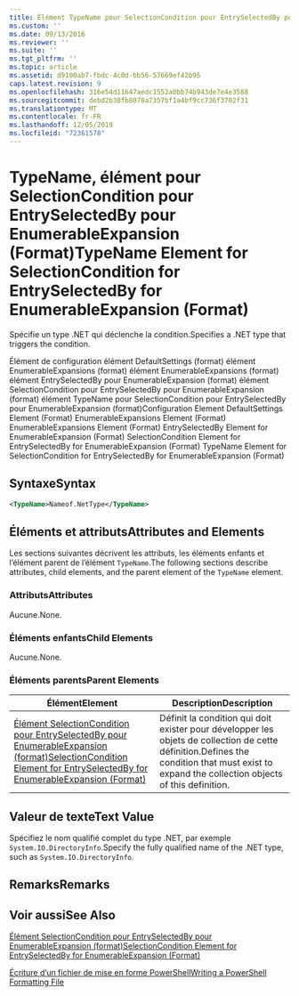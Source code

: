 ```yaml
---
title: Élément TypeName pour SelectionCondition pour EntrySelectedBy pour EnumerableExpansion (format) | Microsoft Docs
ms.custom: ''
ms.date: 09/13/2016
ms.reviewer: ''
ms.suite: ''
ms.tgt_pltfrm: ''
ms.topic: article
ms.assetid: d9100ab7-fbdc-4c0d-bb56-57669ef42b95
caps.latest.revision: 9
ms.openlocfilehash: 316e54d11647aedc1552a0bb74b943de7e4e3588
ms.sourcegitcommit: debd2b38fb8070a7357bf1a4bf9cc736f3702f31
ms.translationtype: MT
ms.contentlocale: fr-FR
ms.lasthandoff: 12/05/2019
ms.locfileid: "72361578"
---
```

# <a name="typename-element-for-selectioncondition-for-entryselectedby-for-enumerableexpansion-format"></a><span data-ttu-id="41043-102">TypeName, élément pour SelectionCondition pour EntrySelectedBy pour EnumerableExpansion (Format)</span><span class="sxs-lookup"><span data-stu-id="41043-102">TypeName Element for SelectionCondition for EntrySelectedBy for EnumerableExpansion (Format)</span></span>

<span data-ttu-id="41043-103">Spécifie un type .NET qui déclenche la condition.</span><span class="sxs-lookup"><span data-stu-id="41043-103">Specifies a .NET type that triggers the condition.</span></span>

<span data-ttu-id="41043-104">Élément de configuration élément DefaultSettings (format) élément EnumerableExpansions (format) élément EnumerableExpansions (format) élément EntrySelectedBy pour EnumerableExpansion (format) élément SelectionCondition pour EntrySelectedBy pour EnumerableExpansion (format) élément TypeName pour SelectionCondition pour EntrySelectedBy pour EnumerableExpansion (format)</span><span class="sxs-lookup"><span data-stu-id="41043-104">Configuration Element DefaultSettings Element (Format) EnumerableExpansions Element (Format) EnumerableExpansions Element (Format) EntrySelectedBy Element for EnumerableExpansion (Format) SelectionCondition Element for EntrySelectedBy for EnumerableExpansion (Format) TypeName Element for SelectionCondition for EntrySelectedBy for EnumerableExpansion (Format)</span></span>

## <a name="syntax"></a><span data-ttu-id="41043-105">Syntaxe</span><span class="sxs-lookup"><span data-stu-id="41043-105">Syntax</span></span>

```xml
<TypeName>Nameof.NetType</TypeName>
```

## <a name="attributes-and-elements"></a><span data-ttu-id="41043-106">Éléments et attributs</span><span class="sxs-lookup"><span data-stu-id="41043-106">Attributes and Elements</span></span>

<span data-ttu-id="41043-107">Les sections suivantes décrivent les attributs, les éléments enfants et l’élément parent de l’élément `TypeName`.</span><span class="sxs-lookup"><span data-stu-id="41043-107">The following sections describe attributes, child elements, and the parent element of the `TypeName` element.</span></span>

### <a name="attributes"></a><span data-ttu-id="41043-108">Attributs</span><span class="sxs-lookup"><span data-stu-id="41043-108">Attributes</span></span>

<span data-ttu-id="41043-109">Aucune.</span><span class="sxs-lookup"><span data-stu-id="41043-109">None.</span></span>

### <a name="child-elements"></a><span data-ttu-id="41043-110">Éléments enfants</span><span class="sxs-lookup"><span data-stu-id="41043-110">Child Elements</span></span>

<span data-ttu-id="41043-111">Aucune.</span><span class="sxs-lookup"><span data-stu-id="41043-111">None.</span></span>

### <a name="parent-elements"></a><span data-ttu-id="41043-112">Éléments parents</span><span class="sxs-lookup"><span data-stu-id="41043-112">Parent Elements</span></span>

|<span data-ttu-id="41043-113">Élément</span><span class="sxs-lookup"><span data-stu-id="41043-113">Element</span></span>|<span data-ttu-id="41043-114">Description</span><span class="sxs-lookup"><span data-stu-id="41043-114">Description</span></span>|
|-------------|-----------------|
|[<span data-ttu-id="41043-115">Élément SelectionCondition pour EntrySelectedBy pour EnumerableExpansion (format)</span><span class="sxs-lookup"><span data-stu-id="41043-115">SelectionCondition Element for EntrySelectedBy for EnumerableExpansion (Format)</span></span>](./selectioncondition-element-for-entryselectedby-for-enumerableexpansion-format.md)|<span data-ttu-id="41043-116">Définit la condition qui doit exister pour développer les objets de collection de cette définition.</span><span class="sxs-lookup"><span data-stu-id="41043-116">Defines the condition that must exist to expand the collection objects of this definition.</span></span>|

## <a name="text-value"></a><span data-ttu-id="41043-117">Valeur de texte</span><span class="sxs-lookup"><span data-stu-id="41043-117">Text Value</span></span>

<span data-ttu-id="41043-118">Spécifiez le nom qualifié complet du type .NET, par exemple `System.IO.DirectoryInfo`.</span><span class="sxs-lookup"><span data-stu-id="41043-118">Specify the fully qualified name of the .NET type, such as `System.IO.DirectoryInfo`.</span></span>

## <a name="remarks"></a><span data-ttu-id="41043-119">Remarks</span><span class="sxs-lookup"><span data-stu-id="41043-119">Remarks</span></span>

## <a name="see-also"></a><span data-ttu-id="41043-120">Voir aussi</span><span class="sxs-lookup"><span data-stu-id="41043-120">See Also</span></span>

[<span data-ttu-id="41043-121">Élément SelectionCondition pour EntrySelectedBy pour EnumerableExpansion (format)</span><span class="sxs-lookup"><span data-stu-id="41043-121">SelectionCondition Element for EntrySelectedBy for EnumerableExpansion (Format)</span></span>](./selectioncondition-element-for-entryselectedby-for-enumerableexpansion-format.md)

[<span data-ttu-id="41043-122">Écriture d’un fichier de mise en forme PowerShell</span><span class="sxs-lookup"><span data-stu-id="41043-122">Writing a PowerShell Formatting File</span></span>](./writing-a-powershell-formatting-file.md)
